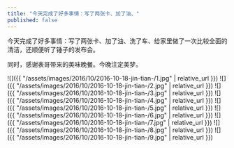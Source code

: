```yaml
---
title: "今天完成了好多事情：写了两张卡、加了油、"
published: false
---
```

今天完成了好多事情：写了两张卡、加了油、洗了车、给家里做了一次比较全面的清洁，还顺便听了锤子的发布会。

同时，感谢表哥带来的美味晚餐。今晚注定美梦。



![]({{ "/assets/images/2016/10/2016-10-18-jin-tian-/1.jpg" | relative_url }})
![]({{ "/assets/images/2016/10/2016-10-18-jin-tian-/2.jpg" | relative_url }})
![]({{ "/assets/images/2016/10/2016-10-18-jin-tian-/3.jpg" | relative_url }})
![]({{ "/assets/images/2016/10/2016-10-18-jin-tian-/4.jpg" | relative_url }})
![]({{ "/assets/images/2016/10/2016-10-18-jin-tian-/5.jpg" | relative_url }})
![]({{ "/assets/images/2016/10/2016-10-18-jin-tian-/6.jpg" | relative_url }})
![]({{ "/assets/images/2016/10/2016-10-18-jin-tian-/7.jpg" | relative_url }})
![]({{ "/assets/images/2016/10/2016-10-18-jin-tian-/8.jpg" | relative_url }})
![]({{ "/assets/images/2016/10/2016-10-18-jin-tian-/9.jpg" | relative_url }})
